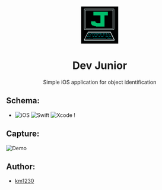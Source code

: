 <p align='center'><img src='https://github.com/km1230/heroku-mysite/blob/master/static/img/favicon.png?raw=true'></p>
<h1 align='center'>Dev Junior</h1>
<p align='center'>Simple iOS application for object identification<br>
</p>

## Schema:
* ![iOS](https://img.shields.io/badge/Platform-iOS-blue.svg) ![Swift](https://img.shields.io/badge/Code-Swift-brightgreen.svg) ![Xcode](https://img.shields.io/badge/IDE-Xcode-e26ce0.svg) !

## Capture:
![Demo](https://github.com/km1230/cameraML/blob/master/demo.gif?raw=true)

## Author:
* [km1230](https://devjunior.com)
